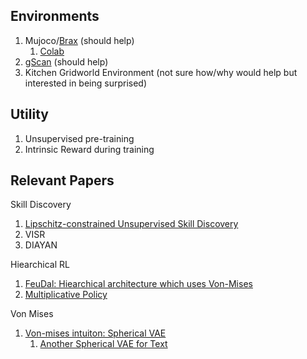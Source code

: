 ## Environments
1. Mujoco/[Brax](https://github.com/google/brax) (should help)
	1. [Colab](https://colab.research.google.com/github/google/brax/blob/main/notebooks/environments.ipynb#scrollTo=eoq4YTZ2qyVc)
2. [gScan](https://github.com/LauraRuis/groundedSCAN/tree/rlmode) (should help)
4. Kitchen Gridworld Environment (not sure how/why would help but interested in being surprised)


## Utility
1. Unsupervised pre-training
1. Intrinsic Reward during training

## Relevant Papers
Skill Discovery
1. [Lipschitz-constrained Unsupervised Skill Discovery](https://openreview.net/forum?id=BGvt0ghNgA)
2. VISR
3. DIAYAN

Hiearchical RL
1. [FeuDal: Hiearchical architecture which uses Von-Mises](https://arxiv.org/pdf/1703.01161.pdf)
2. [Multiplicative Policy](https://arxiv.org/pdf/1905.09808.pdf)

Von Mises
1. [Von-mises intuiton: Spherical VAE](https://arxiv.org/pdf/1804.00891.pdf)
	1. [Another Spherical VAE for Text](https://www.cs.utexas.edu/~gdurrett/papers/xu-durrett-emnlp2018.pdf)
	